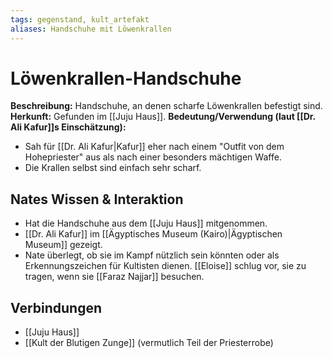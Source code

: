 ```yaml
---
tags: gegenstand, kult_artefakt
aliases: Handschuhe mit Löwenkrallen
---
```

# Löwenkrallen-Handschuhe

**Beschreibung:** Handschuhe, an denen scharfe Löwenkrallen befestigt sind.
**Herkunft:** Gefunden im [[Juju Haus]].
**Bedeutung/Verwendung (laut [[Dr. Ali Kafur]]s Einschätzung):**
*   Sah für [[Dr. Ali Kafur|Kafur]] eher nach einem "Outfit von dem Hohepriester" aus als nach einer besonders mächtigen Waffe.
*   Die Krallen selbst sind einfach sehr scharf.

## Nates Wissen & Interaktion
*   Hat die Handschuhe aus dem [[Juju Haus]] mitgenommen.
*   [[Dr. Ali Kafur]] im [[Ägyptisches Museum (Kairo)|Ägyptischen Museum]] gezeigt.
*   Nate überlegt, ob sie im Kampf nützlich sein könnten oder als Erkennungszeichen für Kultisten dienen. [[Eloise]] schlug vor, sie zu tragen, wenn sie [[Faraz Najjar]] besuchen.

## Verbindungen
*   [[Juju Haus]]
*   [[Kult der Blutigen Zunge]] (vermutlich Teil der Priesterrobe)
